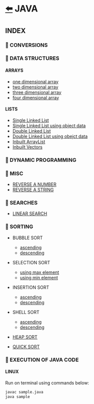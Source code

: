 # [:arrow_left:](../README.md) JAVA

## INDEX

### :rocket: CONVERSIONS

### :rocket: DATA STRUCTURES

#### ARRAYS

* [one dimensional array](Data-Structures/ARRAYS/oneDarray.java)
* [two dimensional array](Data-Structures/ARRAYS/twoDarray.java)
* [three dimensional array](Data-Structures/ARRAYS/threeDarray.java)
* [four dimensional array](Data-Structures/ARRAYS/fourDarray.java)

#### LISTS

* [Single Linked List](Data-Structures/LISTS/SINGLE/Main.java)
* [Single Linked List using object data](Data-Structures/LISTS/Single-Linked-List/Main.java)
* [Double Linked List](Data-Structures/LISTS/Double-Linked-List/Main.java)
* [Double Linked List using obejct data](Data-Structures/LISTS/DOUBLE/Main.java)
* [Inbuilt ArrayList](Data-Structures/LISTS/arrayList.java)
* [Inbuilt Vectors](Data-Structures/LISTS/vectors.java)

### :rocket: DYNAMIC PROGRAMMING

### :rocket: MISC

* [REVERSE A NUMBER](Misc/reverse_no.java)
* [REVERSE A STRING](Misc/reverseString.java)

### :rocket: SEARCHES

* [LINEAR SEARCH](Searches/linearSearch.java)

### :rocket: SORTING

* BUBBLE SORT
  * [ascending](Sorting/BubbleSort.java)
  * [descending](Sorting/bubbleSort.java)

* SELECTION SORT
  * [using max element](Sorting/SelectionSort.java)
  * [using min element](Sorting/selectionsort.java)

* INSERTION SORT
  * [ascending](Sorting/insertionSort.java)
  * [descending](Sorting/InsertionSort.java)

* SHELL SORT
  * [ascending](Sorting/ShellSort.java)
  * [descending](Sorting/shellSort.java)
  
* [HEAP SORT](Sorting/HeapSort.java)
* [QUICK SORT](Sorting/QuickSort.java)

### :rocket: EXECUTION OF JAVA CODE

#### LINUX

Run on terminal using commands below:

```bash
javac sample.java
java sample
```